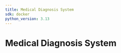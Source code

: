 ```yaml
---
title: Medical Diagnosis System
sdk: docker
python_version: 3.13
---
```

# Medical Diagnosis System
